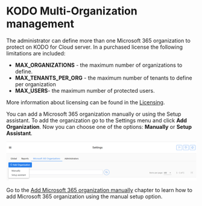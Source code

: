 # KODO Multi-Organization management

The administrator can define more than one Microsoft 365 organization to protect on KODO for Cloud server. In a purchased license the following limitations are included:

* **MAX\_ORGANIZATIONS** - the maximum number of organizations to define.
* **MAX\_TENANTS\_PER\_ORG** - the maximum number of tenants to define per organization
* **MAX\_USERS**- the maximum number of protected users.

&#x20;More information about licensing can be found in the [Licensing](https://storware.gitbook.io/kodo-for-cloud-office365/deployment/initial-configuration/license).

You can add a Microsoft 365 organization manually or using the Setup assistant. To add the organization go to the Settings menu and click **Add Organization**. Now you can choose one of the options: **Manually** or **Setup Assistant**.

![](<../../.gitbook/assets/obraz (16).png>)

Go to the [Add Microsoft 365 organization manually](https://storware.gitbook.io/kodo-for-cloud-office365/deployment/microsoft-365-organization-management/add-microsoft-365-organization-manually) chapter to learn how to add Microsoft 365 organization using the manual setup option.
